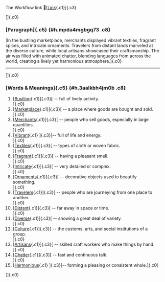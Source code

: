 The Workflow link
👏[[Link](https://www.google.com/url?q=http://www.google.com&sa=D&source=editors&ust=1755960142338211&usg=AOvVaw0Qkt18B06ZxXleMj-yjclL){.c1}]{.c3}

[]{.c0}

### [Paragraph]{.c5} {#h.mpda4mgbgq73 .c8}

[In the bustling marketplace, merchants displayed vibrant textiles,
fragrant spices, and intricate ornaments. Travelers from distant lands
marveled at the diverse culture, while local artisans showcased their
craftsmanship. The air was filled with animated chatter, blending
languages from across the world, creating a lively yet harmonious
atmosphere.]{.c0}

------------------------------------------------------------------------

[]{.c0}

### [Words & Meanings]{.c5} {#h.3aalkbh4jm0b .c8}

1.  [[Bustling](https://www.google.com/url?q=http://www.google.com&sa=D&source=editors&ust=1755960142339367&usg=AOvVaw0QmoVO3uJx5Gfa6X3Gzg4G){.c1}]{.c3}[ --
    full of lively activity.\
    ]{.c0}
2.  [[Marketplace](https://www.google.com/url?q=http://www.google.com&sa=D&source=editors&ust=1755960142339592&usg=AOvVaw3qtAjKya1WdITFb1B8GFg3){.c1}]{.c3}[ --
    a place where goods are bought and sold.\
    ]{.c0}
3.  [[Merchants](https://www.google.com/url?q=http://www.google.com&sa=D&source=editors&ust=1755960142339797&usg=AOvVaw1zlX97CDzfsFWmF0bFs7Kl){.c1}]{.c3}[ --
    people who sell goods, especially in large quantities.\
    ]{.c0}
4.  [[Vibrant](https://www.google.com/url?q=http://www.google.com&sa=D&source=editors&ust=1755960142340030&usg=AOvVaw0H1DdrCoePftDYdKAnGo-s){.c1}
    ]{.c3}[-- full of life and energy.\
    ]{.c0}
5.  [[Textiles](https://www.google.com/url?q=http://www.google.com&sa=D&source=editors&ust=1755960142340248&usg=AOvVaw0878s0XzYMT5oLdubNwHp1){.c1}]{.c3}[ --
    types of cloth or woven fabric.\
    ]{.c0}
6.  [[Fragrant](https://www.google.com/url?q=http://www.google.com&sa=D&source=editors&ust=1755960142340458&usg=AOvVaw0MVuHvqynfn5SCUoW3naT4){.c1}]{.c3}[ --
    having a pleasant smell.\
    ]{.c0}
7.  [[Intricate](https://www.google.com/url?q=http://www.google.com&sa=D&source=editors&ust=1755960142340621&usg=AOvVaw2q8u35uv4PVTvLZmlDoDaU){.c1}]{.c3}[ --
    very detailed or complex.\
    ]{.c0}
8.  [[Ornaments](https://www.google.com/url?q=http://www.google.com&sa=D&source=editors&ust=1755960142340776&usg=AOvVaw3jlRy_zoGFJk3f1BSKF8se){.c1}]{.c3}[ --
    decorative objects used to beautify something.\
    ]{.c0}
9.  [[Travelers](https://www.google.com/url?q=http://www.google.com&sa=D&source=editors&ust=1755960142340970&usg=AOvVaw1_HyezUM3LE7Yb1_wTQ4En){.c1}]{.c3}[ --
    people who are journeying from one place to another.\
    ]{.c0}
10. [[Distant](https://www.google.com/url?q=http://www.google.com&sa=D&source=editors&ust=1755960142341169&usg=AOvVaw3-5iICkszYd6h_mlBIDe_i){.c1}]{.c3}[ --
    far away in space or time.\
    ]{.c0}
11. [[Diverse](https://www.google.com/url?q=http://www.google.com&sa=D&source=editors&ust=1755960142341324&usg=AOvVaw06M67ZFJ7Gx77SkIlPu9c6){.c1}]{.c3}[ --
    showing a great deal of variety.\
    ]{.c0}
12. [[Culture](https://www.google.com/url?q=http://www.google.com&sa=D&source=editors&ust=1755960142341484&usg=AOvVaw0fGJ0IbNaL1rAGKzXm4mgc){.c1}]{.c3}[ --
    the customs, arts, and social institutions of a group.\
    ]{.c0}
13. [[Artisans](https://www.google.com/url?q=http://www.google.com&sa=D&source=editors&ust=1755960142341682&usg=AOvVaw3uslIi9y5p7jOQf6-MGLEH){.c1}]{.c3}[ --
    skilled craft workers who make things by hand.\
    ]{.c0}
14. [[Chatter](https://www.google.com/url?q=http://www.google.com&sa=D&source=editors&ust=1755960142341890&usg=AOvVaw1KVDX_DtYpyY1llfWT7beW){.c1}]{.c3}[ --
    fast and continuous talk.\
    ]{.c0}
15. [[Harmonious](https://www.google.com/url?q=http://www.google.com&sa=D&source=editors&ust=1755960142342095&usg=AOvVaw0LhNWX0sdm0Bpc3QcMB9nF){.c1}
    ]{.c3}[-- forming a pleasing or consistent whole.]{.c0}

[]{.c0}
